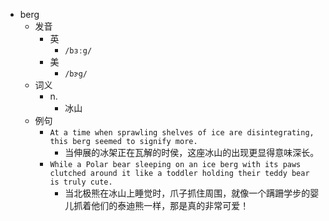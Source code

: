- berg
  - 发音
    - 英
      - `/bɜːg/`
    - 美
      - `/bɝg/`
  - 词义
    - n.
      - 冰山
  - 例句
    - `At a time when sprawling shelves of ice are disintegrating, this berg seemed to signify more.`
      - 当伸展的冰架正在瓦解的时侯，这座冰山的出现更显得意味深长。
    - `While a Polar bear sleeping on an ice berg with its paws clutched around it like a toddler holding their teddy bear is truly cute.`
      - 当北极熊在冰山上睡觉时，爪子抓住周围，就像一个蹒跚学步的婴儿抓着他们的泰迪熊一样，那是真的非常可爱！

